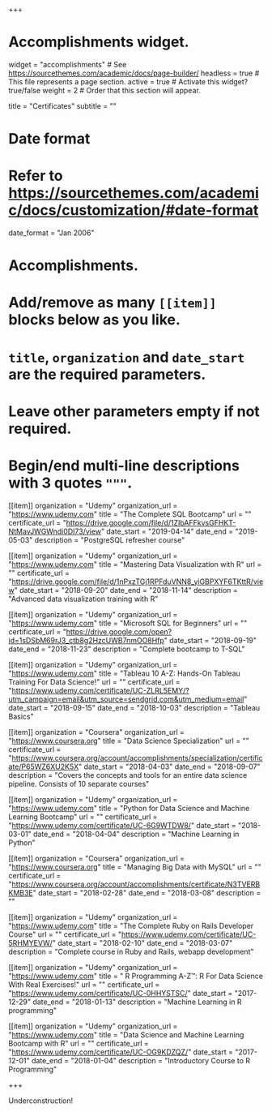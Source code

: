 +++
# Accomplishments widget.
widget = "accomplishments"  # See https://sourcethemes.com/academic/docs/page-builder/
headless = true  # This file represents a page section.
active = true  # Activate this widget? true/false
weight = 2  # Order that this section will appear.

title = "Certificates"
subtitle = ""

# Date format
#   Refer to https://sourcethemes.com/academic/docs/customization/#date-format
date_format = "Jan 2006"

# Accomplishments.
#   Add/remove as many `[[item]]` blocks below as you like.
#   `title`, `organization` and `date_start` are the required parameters.
#   Leave other parameters empty if not required.
#   Begin/end multi-line descriptions with 3 quotes `"""`.

[[item]]
  organization = "Udemy"
  organization_url = "https://www.udemy.com"
  title = "The Complete SQL Bootcamp"
  url = ""
  certificate_url = "https://drive.google.com/file/d/1ZIbAFFkvsGFHKT-NtMavJWGWndi0DI73/view"
  date_start = "2019-04-14"
  date_end = "2019-05-03"
  description = "PostgreSQL refresher course"

[[item]]
  organization = "Udemy"
  organization_url = "https://www.udemy.com"
  title = "Mastering Data Visualization with R"
  url = ""
  certificate_url = "https://drive.google.com/file/d/1nPxzTGj1RPFduVNN8_yiGBPXYF6TKttR/view"
  date_start = "2018-09-20"
  date_end = "2018-11-14"
  description = "Advanced data visualization training with R"

[[item]]
  organization = "Udemy"
  organization_url = "https://www.udemy.com"
  title = "Microsoft SQL for Beginners"
  url = ""
  certificate_url = "https://drive.google.com/open?id=1sDSbM69rJ3_ctb8g2HzcUWB7nmOO8Hfp"
  date_start = "2018-09-19"
  date_end = "2018-11-23"
  description = "Complete bootcamp to T-SQL"

[[item]]
  organization = "Udemy"
  organization_url = "https://www.udemy.com"
  title = "Tableau 10 A-Z: Hands-On Tableau Training For Data Science!"
  url = ""
  certificate_url = "https://www.udemy.com/certificate/UC-ZLRL5EMY/?utm_campaign=email&utm_source=sendgrid.com&utm_medium=email"
  date_start = "2018-09-15"
  date_end = "2018-10-03"
  description = "Tableau Basics"

[[item]]
  organization = "Coursera"
  organization_url = "https://www.coursera.org"
  title = "Data Science Specialization"
  url = ""
  certificate_url = "https://www.coursera.org/account/accomplishments/specialization/certificate/P65WZ6XU2K5X"
  date_start = "2018-04-03"
  date_end = "2018-09-07"
  description = "Covers the concepts and tools for an entire data science pipeline. Consists of 10 separate courses"

[[item]]
  organization = "Udemy"
  organization_url = "https://www.udemy.com"
  title = "Python for Data Science and Machine Learning Bootcamp"
  url = ""
  certificate_url = "https://www.udemy.com/certificate/UC-6G9WTDW8/"
  date_start = "2018-03-01"
  date_end = "2018-04-04"
  description = "Machine Learning in Python"

[[item]]
  organization = "Coursera"
  organization_url = "https://www.coursera.org"
  title = "Managing Big Data with MySQL"
  url = ""
  certificate_url = "https://www.coursera.org/account/accomplishments/certificate/N3TVERBKMB3E"
  date_start = "2018-02-28"
  date_end = "2018-03-08"
  description = ""

[[item]]
  organization = "Udemy"
  organization_url = "https://www.udemy.com"
  title = "The Complete Ruby on Rails Developer Course"
  url = ""
  certificate_url = "https://www.udemy.com/certificate/UC-5RHMYEVW/"
  date_start = "2018-02-10"
  date_end = "2018-03-07"
  description = "Complete course in Ruby and Rails, webapp development"
  
[[item]]
  organization = "Udemy"
  organization_url = "https://www.udemy.com"
  title = " R Programming A-Z™: R For Data Science With Real Exercises!"
  url = ""
  certificate_url = "https://www.udemy.com/certificate/UC-0HHYSTSC/"
  date_start = "2017-12-29"
  date_end = "2018-01-13"
  description = "Machine Learning in R programming"
  
[[item]]
  organization = "Udemy"
  organization_url = "https://www.udemy.com"
  title = "Data Science and Machine Learning Bootcamp with R"
  url = ""
  certificate_url = "https://www.udemy.com/certificate/UC-OG9KDZQZ/"
  date_start = "2017-12-01"
  date_end = "2018-01-04"
  description = "Introductory Course to R Programming"

+++

Underconstruction!